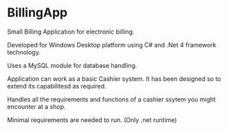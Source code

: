 BillingApp
==========

Small Billing Application for electronic billing.

Developed for Windows Desktop platform using C# and .Net 4 framework technology.

Uses a MySQL module for database handling.

Application can work as a basic Cashier system. It has been designed so to extend its capabilitesd as required. 

Handles all the requirements and functions of a cashier ssytem you might encounter at a shop.

Minimal requirements are needed to run. (Only .net runtime)
